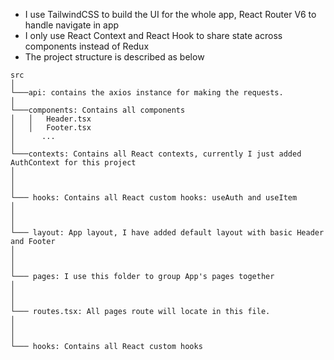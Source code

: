 - I use TailwindCSS to build the UI for the whole app, React Router V6 to handle navigate in app
- I only use React Context and React Hook to share state across components instead of Redux
- The project structure is described as below
```
src
│
└───api: contains the axios instance for making the requests.
│
└───components: Contains all components
│   │   Header.tsx
│   │   Footer.tsx
│      ...
│   
└───contexts: Contains all React contexts, currently I just added AuthContext for this project
│
│
│
└─── hooks: Contains all React custom hooks: useAuth and useItem
│
│
│
└─── layout: App layout, I have added default layout with basic Header and Footer
│
│
│
└─── pages: I use this folder to group App's pages together
│
│
│
└─── routes.tsx: All pages route will locate in this file.
│
│
│
└─── hooks: Contains all React custom hooks
```
